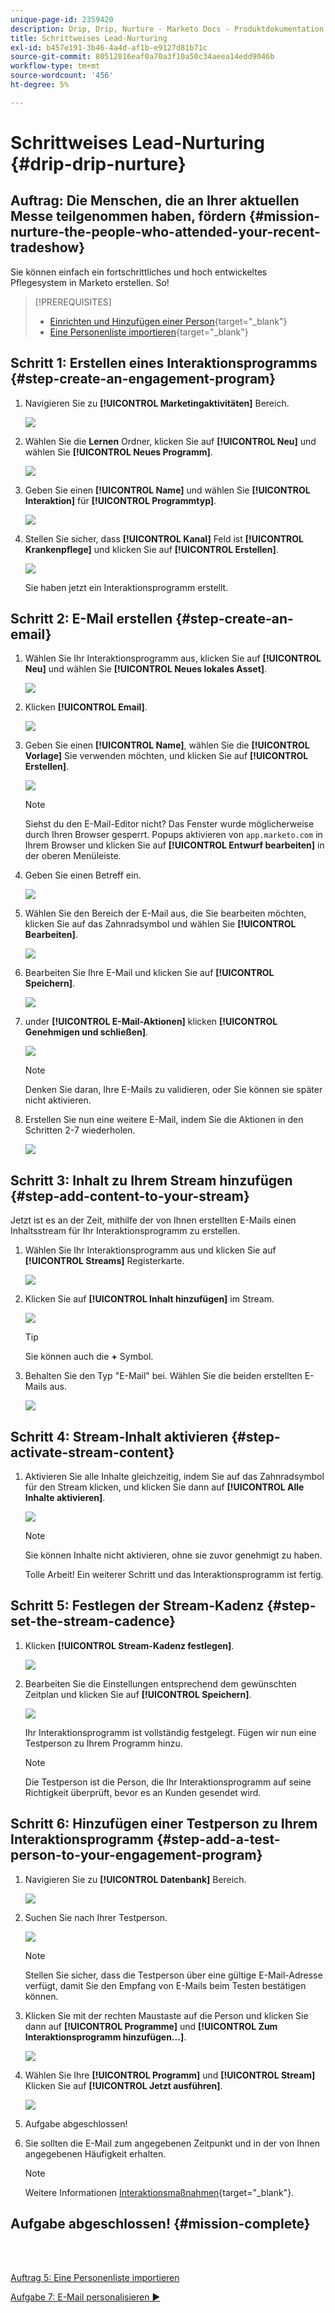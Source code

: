 ```yaml
---
unique-page-id: 2359420
description: Drip, Drip, Nurture - Marketo Docs - Produktdokumentation
title: Schrittweises Lead-Nurturing
exl-id: b457e191-3b46-4a4d-af1b-e9127d81b71c
source-git-commit: 80512816eaf0a70a3f10a50c34aeea14edd9046b
workflow-type: tm+mt
source-wordcount: '456'
ht-degree: 5%

---
```


# Schrittweises Lead-Nurturing {#drip-drip-nurture}

## Auftrag: Die Menschen, die an Ihrer aktuellen Messe teilgenommen haben, fördern {#mission-nurture-the-people-who-attended-your-recent-tradeshow}

Sie können einfach ein fortschrittliches und hoch entwickeltes Pflegesystem in Marketo erstellen. So!

>[!PREREQUISITES]
>
>* [Einrichten und Hinzufügen einer Person](/help/marketo/getting-started/quick-wins/get-set-up-and-add-a-person.md){target="_blank"}
>* [Eine Personenliste importieren](/help/marketo/getting-started/quick-wins/import-a-list-of-people.md){target="_blank"}


## Schritt 1: Erstellen eines Interaktionsprogramms {#step-create-an-engagement-program}

1. Navigieren Sie zu **[!UICONTROL Marketingaktivitäten]** Bereich.

   ![](assets/drip-drip-nurture-1.png)

1. Wählen Sie die **Lernen** Ordner, klicken Sie auf **[!UICONTROL Neu]** und wählen Sie **[!UICONTROL Neues Programm]**.

   ![](assets/drip-drip-nurture-2.png)

1. Geben Sie einen **[!UICONTROL Name]** und wählen Sie **[!UICONTROL Interaktion]** für **[!UICONTROL Programmtyp]**.

   ![](assets/drip-drip-nurture-3.png)

1. Stellen Sie sicher, dass **[!UICONTROL Kanal]** Feld ist **[!UICONTROL Krankenpflege]** und klicken Sie auf **[!UICONTROL Erstellen]**.

   ![](assets/drip-drip-nurture-4.png)

   Sie haben jetzt ein Interaktionsprogramm erstellt.

## Schritt 2: E-Mail erstellen {#step-create-an-email}

1. Wählen Sie Ihr Interaktionsprogramm aus, klicken Sie auf **[!UICONTROL Neu]** und wählen Sie **[!UICONTROL Neues lokales Asset]**.

   ![](assets/drip-drip-nurture-5.png)

1. Klicken **[!UICONTROL Email]**.

   ![](assets/drip-drip-nurture-6.png)

1. Geben Sie einen **[!UICONTROL Name]**, wählen Sie die **[!UICONTROL Vorlage]** Sie verwenden möchten, und klicken Sie auf **[!UICONTROL Erstellen]**.

   ![](assets/drip-drip-nurture-7.png)

   >[!NOTE]
   >
   >Siehst du den E-Mail-Editor nicht? Das Fenster wurde möglicherweise durch Ihren Browser gesperrt. Popups aktivieren von `app.marketo.com` in Ihrem Browser und klicken Sie auf **[!UICONTROL Entwurf bearbeiten]** in der oberen Menüleiste.

1. Geben Sie einen Betreff ein.

   ![](assets/drip-drip-nurture-8.png)

1. Wählen Sie den Bereich der E-Mail aus, die Sie bearbeiten möchten, klicken Sie auf das Zahnradsymbol und wählen Sie **[!UICONTROL Bearbeiten]**.

   ![](assets/drip-drip-nurture-9.png)

1. Bearbeiten Sie Ihre E-Mail und klicken Sie auf **[!UICONTROL Speichern]**.

   ![](assets/drip-drip-nurture-10.png)

1. under **[!UICONTROL E-Mail-Aktionen]** klicken **[!UICONTROL Genehmigen und schließen]**.

   ![](assets/drip-drip-nurture-11.png)

   >[!NOTE]
   >
   >Denken Sie daran, Ihre E-Mails zu validieren, oder Sie können sie später nicht aktivieren.

1. Erstellen Sie nun eine weitere E-Mail, indem Sie die Aktionen in den Schritten 2-7 wiederholen.

   ![](assets/drip-drip-nurture-12.png)

## Schritt 3: Inhalt zu Ihrem Stream hinzufügen {#step-add-content-to-your-stream}

Jetzt ist es an der Zeit, mithilfe der von Ihnen erstellten E-Mails einen Inhaltsstream für Ihr Interaktionsprogramm zu erstellen.

1. Wählen Sie Ihr Interaktionsprogramm aus und klicken Sie auf **[!UICONTROL Streams]** Registerkarte.

   ![](assets/drip-drip-nurture-13.png)

1. Klicken Sie auf **[!UICONTROL Inhalt hinzufügen]** im Stream.

   ![](assets/drip-drip-nurture-14.png)

   >[!TIP]
   >
   >Sie können auch die **+** Symbol.

1. Behalten Sie den Typ &quot;E-Mail&quot; bei. Wählen Sie die beiden erstellten E-Mails aus.

   ![](assets/drip-drip-nurture-15.png)

## Schritt 4: Stream-Inhalt aktivieren {#step-activate-stream-content}

1. Aktivieren Sie alle Inhalte gleichzeitig, indem Sie auf das Zahnradsymbol für den Stream klicken, und klicken Sie dann auf **[!UICONTROL Alle Inhalte aktivieren]**.

   ![](assets/drip-drip-nurture-16.png)

   >[!NOTE]
   >
   >Sie können Inhalte nicht aktivieren, ohne sie zuvor genehmigt zu haben.

   Tolle Arbeit! Ein weiterer Schritt und das Interaktionsprogramm ist fertig.

## Schritt 5: Festlegen der Stream-Kadenz {#step-set-the-stream-cadence}

1. Klicken **[!UICONTROL Stream-Kadenz festlegen]**.

   ![](assets/drip-drip-nurture-17.png)

1. Bearbeiten Sie die Einstellungen entsprechend dem gewünschten Zeitplan und klicken Sie auf **[!UICONTROL Speichern]**.

   ![](assets/drip-drip-nurture-18.png)

   Ihr Interaktionsprogramm ist vollständig festgelegt. Fügen wir nun eine Testperson zu Ihrem Programm hinzu.

   >[!NOTE]
   >
   >Die Testperson ist die Person, die Ihr Interaktionsprogramm auf seine Richtigkeit überprüft, bevor es an Kunden gesendet wird.

## Schritt 6: Hinzufügen einer Testperson zu Ihrem Interaktionsprogramm {#step-add-a-test-person-to-your-engagement-program}

1. Navigieren Sie zu **[!UICONTROL Datenbank]** Bereich.

   ![](assets/drip-drip-nurture-19.png)

1. Suchen Sie nach Ihrer Testperson.

   ![](assets/drip-drip-nurture-20.png)

   >[!NOTE]
   >
   >Stellen Sie sicher, dass die Testperson über eine gültige E-Mail-Adresse verfügt, damit Sie den Empfang von E-Mails beim Testen bestätigen können.

1. Klicken Sie mit der rechten Maustaste auf die Person und klicken Sie dann auf **[!UICONTROL Programme]** und **[!UICONTROL Zum Interaktionsprogramm hinzufügen...]**.

   ![](assets/drip-drip-nurture-21.png)

1. Wählen Sie Ihre **[!UICONTROL Programm]** und **[!UICONTROL Stream]** Klicken Sie auf **[!UICONTROL Jetzt ausführen]**.

   ![](assets/drip-drip-nurture-22.png)

1. Aufgabe abgeschlossen!

1. Sie sollten die E-Mail zum angegebenen Zeitpunkt und in der von Ihnen angegebenen Häufigkeit erhalten.

   >[!NOTE]
   >
   >Weitere Informationen [Interaktionsmaßnahmen](/help/marketo/product-docs/email-marketing/drip-nurturing/creating-an-engagement-program/understanding-engagement-programs.md){target="_blank"}.

## Aufgabe abgeschlossen! {#mission-complete}

<br> 

[Auftrag 5: Eine Personenliste importieren](/help/marketo/getting-started/quick-wins/import-a-list-of-people.md)

[Aufgabe 7: E-Mail personalisieren ►](/help/marketo/getting-started/quick-wins/personalize-an-email.md)
